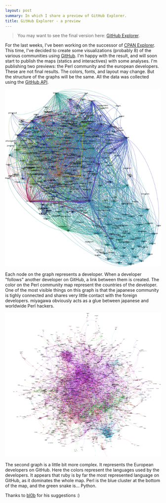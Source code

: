 ```yaml
---
layout: post
summary: In which I share a preview of GitHub Explorer.
title: GitHub Explorer - a preview
---
```


> You may want to see the final version here: [GitHub Explorer](/github-explorer/).

For the last weeks, I've been working on the successor of [CPAN Explorer](http://cpan-explorer.org/). This time, I've decided to create some visualizations (probably 8) of the various communities using [GitHub](http://github.com/). I'm happy with the result, and will soon start to publish the maps (statics and interactives) with some analyses. I'm publishing two previews: the Perl community and the european developers. These are not final results. The colors, fonts, and layout may change. But the structure of the graphs will be the same. All the data was collected using the [GitHub API](http://developer.github.com/).

<a href='/static/imgs/4413528529_8d6b8dca1c_o.jpg'><img src='/static/imgs/github-perl-preview.png' alt='the Perl community on GitHub' /></a>

Each node on the graph represents a developer. When a developer "follows" another developer on GitHub, a link between them is created. The color on the Perl community map represent the countries of the developer. One of the most visible things on this graph is that the japanese community is tighly connected and shares very little contact with the foreign developers. miyagawa obviously acts as a glue between japanese and worldwide Perl hackers.

<a href='/static/imgs/4414287310_20094fe6bc_o.jpg'><img src='/static/imgs/github-europe-preview.png' alt='European developers on GitHub' /></a>

The second graph is a little bit more complex. It represents the European developers on GitHub. Here the colors represent the languages used by the developers. It appears that ruby is by far the most represented language on GitHub, as it dominates the whole map. Perl is the blue cluster at the bottom of the map, and the green snake is... Python.

Thanks to [bl0b](http://code.google.com/p/tinyaml/) for his suggestions :)
